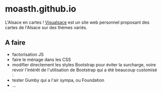 # moasth.github.io
L'Alsace en cartes ! 
[Visualsace](http://www.visualsace.fr) est un site web personnel proposant des cartes de l'Alsace sur des thèmes variés.

## A faire
- factorisation JS
- faire le ménage dans les CSS
- modifier directement les styles Bootstrap pour éviter la surcharge, voire revoir l'intérêt de l'utilisation de Bootstrap qui a été beaucoup customisé :
- tester Gumby qui a l'air sympa, ou Foundation
- ...




